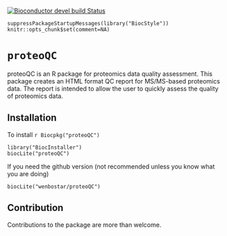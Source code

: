 [![Bioconductor devel build Status](http://bioconductor.org/shields/build/devel/bioc/proteoQC.svg)](http://bioconductor.org/packages/devel/bioc/html/proteoQC.html) 

```{r env, echo=FALSE,}
suppressPackageStartupMessages(library("BiocStyle"))
knitr::opts_chunk$set(comment=NA)
```

# `proteoQC`
proteoQC is an R package for proteomics data quality assessment. This package creates an HTML format QC report for MS/MS-based proteomics data. The report is intended to allow the user to quickly assess the quality of proteomics data.

## Installation

To install `r Biocpkg("proteoQC")`

```{r install, eval = FALSE}
library("BiocInstaller")
biocLite("proteoQC")
```

If you need the github version (not recommended unless you know what
you are doing)

```{r installgh, eval = FALSE}
biocLite("wenbostar/proteoQC")
```


## Contribution

Contributions to the package are more than welcome. 
